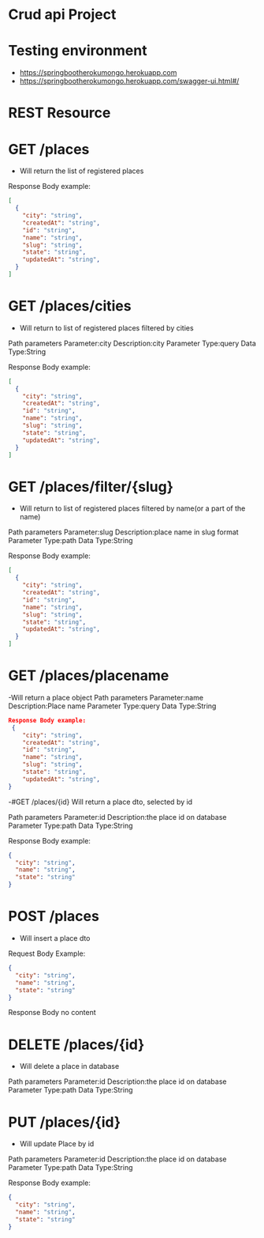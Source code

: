 # Crud api Project


# Testing environment
- https://springbootherokumongo.herokuapp.com
- https://springbootherokumongo.herokuapp.com/swagger-ui.html#/

# REST Resource

# GET /places
- Will return the list of registered places

Response Body example:

```json
[
  {
    "city": "string",
    "createdAt": "string",
    "id": "string",
    "name": "string",
    "slug": "string",
    "state": "string",
    "updatedAt": "string",
  }
]
```

# GET /places/cities
- Will return to list of registered places filtered by cities

Path parameters
Parameter:city	Description:city	Parameter Type:query Data Type:String

Response Body example:
```json
[
  {
    "city": "string",
    "createdAt": "string",
    "id": "string",
    "name": "string",
    "slug": "string",
    "state": "string",
    "updatedAt": "string",
  }
]
```

# GET /places/filter/{slug}
- Will return to list of registered places filtered by name(or a part of the name)

Path parameters
Parameter:slug	Description:place name in slug format	Parameter Type:path Data Type:String

Response Body example:
```json
[
  {
    "city": "string",
    "createdAt": "string",
    "id": "string",
    "name": "string",
    "slug": "string",
    "state": "string",
    "updatedAt": "string",
  }
]
```

# GET /places/placename
-Will return a place object
Path parameters
Parameter:name	Description:Place name	Parameter Type:query Data Type:String

```json
Response Body example:
 {
    "city": "string",
    "createdAt": "string",
    "id": "string",
    "name": "string",
    "slug": "string",
    "state": "string",
    "updatedAt": "string",
}
```

  
 -#GET /places/{id}
 Will return a place dto, selected by id
 
Path parameters
Parameter:id	Description:the place id on database	Parameter Type:path  Data Type:String

Response Body example:
```json
{
  "city": "string",
  "name": "string",
  "state": "string"
}
```

# POST /places
- Will insert a place dto

Request Body Example:
```json
{
  "city": "string",
  "name": "string",
  "state": "string"
}
```

Response Body
no content


# DELETE /places/{id}
- Will delete a place in database

Path parameters
Parameter:id	Description:the place id on database	Parameter Type:path  Data Type:String

# PUT /places/{id}
- Will update Place by id 

Path parameters
Parameter:id	Description:the place id on database	Parameter Type:path  Data Type:String

Response Body example:
```json
{
  "city": "string",
  "name": "string",
  "state": "string"
}
```
